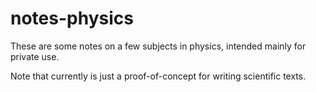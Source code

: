 notes-physics
=============

These are some notes on a few subjects in physics, intended mainly for private use.

Note that currently is just a proof-of-concept for writing scientific texts.
